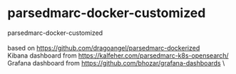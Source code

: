 # parsedmarc-docker-customized
parsedmarc-docker-customized \
\
based on https://github.com/dragoangel/parsedmarc-dockerized \
Kibana dashboard from https://kalfeher.com/parsedmarc-k8s-opensearch/ \
Grafana dashboard from https://github.com/bhozar/grafana-dashboards \

